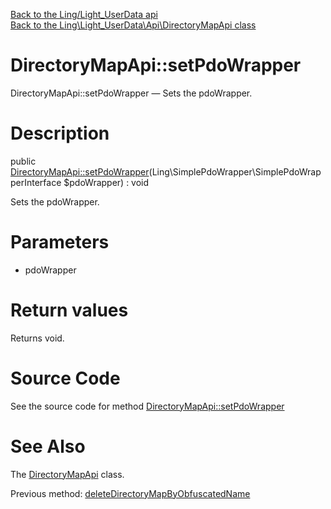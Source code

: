 [Back to the Ling/Light_UserData api](https://github.com/lingtalfi/Light_UserData/blob/master/doc/api/Ling/Light_UserData.md)<br>
[Back to the Ling\Light_UserData\Api\DirectoryMapApi class](https://github.com/lingtalfi/Light_UserData/blob/master/doc/api/Ling/Light_UserData/Api/DirectoryMapApi.md)


DirectoryMapApi::setPdoWrapper
================



DirectoryMapApi::setPdoWrapper — Sets the pdoWrapper.




Description
================


public [DirectoryMapApi::setPdoWrapper](https://github.com/lingtalfi/Light_UserData/blob/master/doc/api/Ling/Light_UserData/Api/DirectoryMapApi/setPdoWrapper.md)(Ling\SimplePdoWrapper\SimplePdoWrapperInterface $pdoWrapper) : void




Sets the pdoWrapper.




Parameters
================


- pdoWrapper

    


Return values
================

Returns void.








Source Code
===========
See the source code for method [DirectoryMapApi::setPdoWrapper](https://github.com/lingtalfi/Light_UserData/blob/master/Api/DirectoryMapApi.php#L129-L132)


See Also
================

The [DirectoryMapApi](https://github.com/lingtalfi/Light_UserData/blob/master/doc/api/Ling/Light_UserData/Api/DirectoryMapApi.md) class.

Previous method: [deleteDirectoryMapByObfuscatedName](https://github.com/lingtalfi/Light_UserData/blob/master/doc/api/Ling/Light_UserData/Api/DirectoryMapApi/deleteDirectoryMapByObfuscatedName.md)<br>

